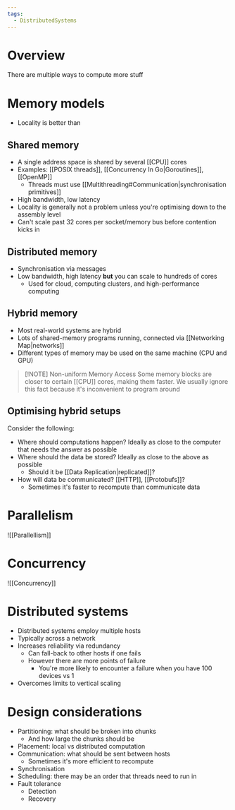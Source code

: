 ```yaml
---
tags:
  - DistributedSystems
---
```

# Overview
There are multiple ways to compute more stuff

# Memory models
- Locality is better than 
## Shared memory
- A single address space is shared by several [[CPU]] cores
- Examples: [[POSIX threads]], [[Concurrency In Go|Goroutines]], [[OpenMP]]
	- Threads must use [[Multithreading#Communication|synchronisation primitives]]
- High bandwidth, low latency
- Locality is generally not a problem unless you're optimising down to the assembly level
- Can't scale past 32 cores per socket/memory bus before contention kicks in

## Distributed memory
- Synchronisation via messages
- Low bandwidth, high latency **but** you can scale to hundreds of cores
	- Used for cloud, computing clusters, and high-performance computing

## Hybrid memory
- Most real-world systems are hybrid
- Lots of shared-memory programs running, connected via [[Networking Map|networks]]
- Different types of memory may be used on the same machine (CPU and GPU)

> [!NOTE] Non-uniform Memory Access
> Some memory blocks are closer to certain [[CPU]] cores, making them faster. We usually ignore this fact because it's inconvenient to program around

## Optimising hybrid setups
Consider the following:
- Where should computations happen? Ideally as close to the computer that needs the answer as possible
- Where should the data be stored? Ideally as close to the above as possible
	- Should it be [[Data Replication|replicated]]?
- How will data be communicated? [[HTTP]], [[Protobufs]]?
	- Sometimes it's faster to recompute than communicate data

# Parallelism
![[Parallellism]]

# Concurrency
![[Concurrency]]

# Distributed systems
- Distributed systems employ multiple hosts
- Typically across a network
- Increases reliability via redundancy
	- Can fall-back to other hosts if one fails
	- However there are more points of failure
		- You're more likely to encounter a failure when you have 100 devices vs 1
- Overcomes limits to vertical scaling

# Design considerations
- Partitioning: what should be broken into chunks
	- And how large the chunks should be
- Placement: local vs distributed computation
- Communication: what should be sent between hosts
	- Sometimes it's more efficient to recompute
- Synchronisation
- Scheduling: there may be an order that threads need to run in
- Fault tolerance
	- Detection
	- Recovery